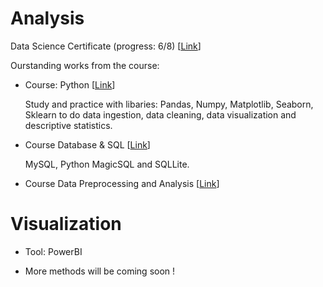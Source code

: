 
# Analysis
Data Science Certificate (progress: 6/8) [[Link](https://csc.edu.vn/data-science-machine-learning/Data-Science-Certificate_199)]

Ourstanding works from the course: 

- Course: Python [[Link](https://csc.edu.vn/lap-trinh-va-csdl/Python-for-Machine-Learning-Data-Science--Data-Visualization-Python-cho-may-hoc-Khoa-hoc-du-lieu-va-Truc-quan-hoa-du-lieu_191)]
        
     Study and practice with libaries: Pandas, Numpy, Matplotlib, Seaborn, Sklearn to do data ingestion, data cleaning, data visualization and descriptive statistics.

- Course Database & SQL  [[Link](https://csc.edu.vn/lap-trinh-va-csdl/Databases-and-SQL-for-Data-Science_195)]

    MySQL, Python MagicSQL and SQLLite.

- Course Data Preprocessing and Analysis [[Link](https://csc.edu.vn/lap-trinh-va-csdl/Data-Pre-processing-and-Analysis_196)]


# Visualization
- Tool: PowerBI

- More methods will be coming soon !